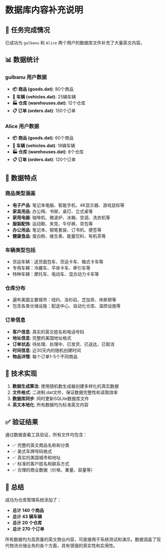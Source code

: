 # 数据库内容补充说明

## 🎯 任务完成情况

已成功为 `gulbanu` 和 `Alice` 两个用户的数据库文件补充了大量英文内容。

## 📊 数据统计

### gulbanu 用户数据
- **📦 商品 (goods.dat)**: 80个商品
- **🚛 车辆 (vehicles.dat)**: 25辆车辆  
- **🏭 仓库 (warehouses.dat)**: 12个仓库
- **📋 订单 (orders.dat)**: 150个订单

### Alice 用户数据
- **📦 商品 (goods.dat)**: 60个商品
- **🚛 车辆 (vehicles.dat)**: 18辆车辆
- **🏭 仓库 (warehouses.dat)**: 8个仓库
- **📋 订单 (orders.dat)**: 120个订单

## 🌟 数据特点

### 商品类型涵盖
- **电子产品**: 笔记本电脑、智能手机、4K显示器、游戏鼠标等
- **家具用品**: 办公椅、书架、桌灯、立式桌等
- **家用电器**: 咖啡机、微波炉、冰箱、空调、洗衣机等
- **服装配饰**: 运动鞋、夹克、牛仔裤、背包等
- **办公用品**: 笔记本、钢笔套装、订书机、便签等
- **健康食品**: 蛋白粉、维生素、能量饮料、有机茶等

### 车辆类型包括
- 货运车辆：送货面包车、货运卡车、箱式卡车等
- 专用车辆：冷藏车、平床卡车、牵引车等
- 特种车辆：摩托车、电动车、混合动力卡车等

### 仓库分布
- 遍布美国主要城市：纽约、洛杉矶、芝加哥、休斯顿等
- 包含各类仓储设施：配送中心、自动化仓库、温控设施等

### 订单信息
- **客户信息**: 真实的英文姓名和电话号码
- **地址信息**: 完整的美国地址格式
- **订单状态**: 待处理、处理中、已发货、已送达、已取消
- **时间信息**: 近30天内的随机创建时间
- **物品详情**: 每个订单1-5个不同商品

## 🔧 技术实现

1. **数据生成算法**: 使用随机数生成器创建多样化的真实数据
2. **文件格式**: 二进制.dat文件，保证数据完整性和读取效率
3. **数据库同步**: 同时更新SQLite数据库文件
4. **英文本地化**: 所有数据均为标准英文内容

## ✅ 验证结果

通过数据查看工具验证，所有文件均包含：
- ✅ 完整的英文商品名称和分类
- ✅ 美式车牌号码格式
- ✅ 真实的美国城市和地址
- ✅ 标准的客户姓名和联系方式
- ✅ 合理的商业数据（价格、重量、容量等）

## 🎉 总结

成功为仓库管理系统添加了：
- **总计 140 个商品**
- **总计 43 辆车辆** 
- **总计 20 个仓库**
- **总计 270 个订单**

所有数据均为高质量的英文商业内容，可直接用于系统测试和演示。数据涵盖了现代物流仓储业务的各个方面，具有很强的真实性和实用性。 